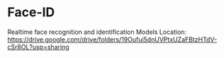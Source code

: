 # Face-ID
Realtime face recognition and identification
Models Location: https://drive.google.com/drive/folders/19Oufui5dnUVPtxUZaFBtzHTdV-cSr8OL?usp=sharing
